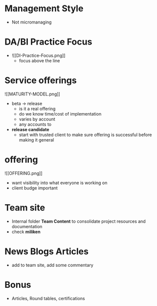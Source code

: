 # Management Style
- Not micromanaging

# DA/BI Practice Focus
- ![[DI-Practice-Focus.png]]
	- focus above the line
# Service offerings
![[MATURITY-MODEL.png]]
- beta -> release
	- is it a real offering
	- do we know time/cost of implementation
	- varies by account
	- any accounts to 
- **release candidate**
	- start with trusted client to make sure offering is successful before making it general
# offering
![[OFFERING.png]]
- want visibility into what everyone is working on
- client budge important
# Team site
- Internal folder **Team Content** to consolidate project resources and documentation
- check **miliken** 
# News Blogs Articles
- add to team site, add some commentary

# Bonus
- Articles, Round tables, certifications